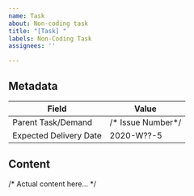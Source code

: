 ```yaml
---
name: Task
about: Non-coding task
title: "[Task] "
labels: Non-Coding Task
assignees: ''

---
```


## Metadata

Field | Value
--- | ---
Parent Task/Demand | /* Issue Number*/
Expected Delivery Date | 2020-W??-5

## Content

/* Actual content here... */
